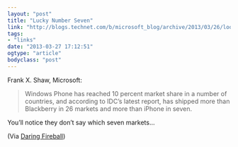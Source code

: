 ```yaml
---
layout: "post"
title: "Lucky Number Seven"
link: "http://blogs.technet.com/b/microsoft_blog/archive/2013/03/26/looking-back-and-springing-ahead.aspx"
tags: 
- "links"
date: "2013-03-27 17:12:51"
ogtype: "article"
bodyclass: "post"
---
```


Frank X. Shaw, Microsoft:

> Windows Phone has reached 10 percent market share in a number of countries, and according to IDC’s latest report, has shipped more than Blackberry in 26 markets and more than iPhone in seven.

You’ll notice they don’t say which seven markets…

(Via [Daring Fireball](http://daringfireball.net/linked/2013/03/26/seven))